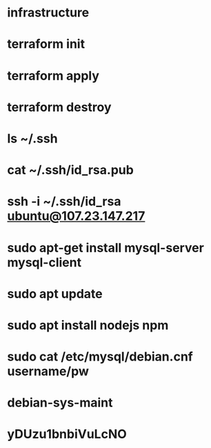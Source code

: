 # infrastructure
# terraform init
# terraform apply
# terraform destroy

# ls ~/.ssh
# cat ~/.ssh/id_rsa.pub
# ssh -i ~/.ssh/id_rsa ubuntu@107.23.147.217

# sudo apt-get install mysql-server mysql-client


# sudo apt update
# sudo apt install nodejs npm




# sudo cat /etc/mysql/debian.cnf     username/pw


# debian-sys-maint
# yDUzu1bnbiVuLcNO

